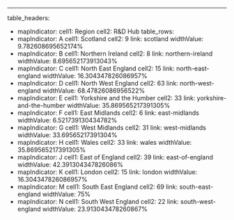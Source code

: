 ---
table_headers:
 - mapIndicator:
   cell1: Region
   cell2: R&D Hub
table_rows:
 - mapIndicator: A
   cell1: Scotland
   cell2: 9
   link: scotland
   widthValue: 9.782608695652174%
 - mapIndicator: B
   cell1: Northern Ireland
   cell2: 8
   link: northern-ireland
   widthValue: 8.695652173913043%
 - mapIndicator: C
   cell1: North East England
   cell2: 15
   link: north-east-england
   widthValue: 16.304347826086957%
 - mapIndicator: D
   cell1: North West England
   cell2: 63
   link: north-west-england
   widthValue: 68.47826086956522%
 - mapIndicator: E
   cell1: Yorkshire and the Humber
   cell2: 33
   link: yorkshire-and-the-humber
   widthValue: 35.869565217391305%
 - mapIndicator: F
   cell1: East Midlands
   cell2: 6
   link: east-midlands
   widthValue: 6.521739130434782%
 - mapIndicator: G
   cell1: West Midlands
   cell2: 31
   link: west-midlands
   widthValue: 33.69565217391304%
 - mapIndicator: H
   cell1: Wales
   cell2: 33
   link: wales
   widthValue: 35.869565217391305%
 - mapIndicator: J
   cell1: East of England
   cell2: 39
   link: east-of-england
   widthValue: 42.391304347826086%
 - mapIndicator: K
   cell1: London
   cell2: 15
   link: london
   widthValue: 16.304347826086957%
 - mapIndicator: M
   cell1: South East England
   cell2: 69
   link: south-east-england
   widthValue: 75%
 - mapIndicator: N
   cell1: South West England
   cell2: 22
   link: south-west-england
   widthValue: 23.913043478260867%
